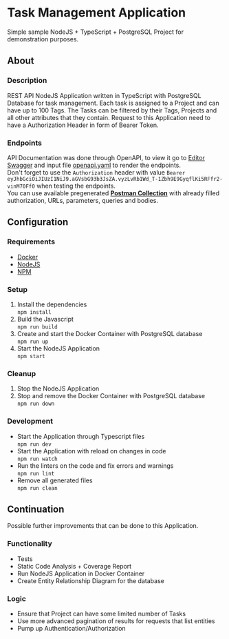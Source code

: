 # Task Management Application

Simple sample NodeJS + TypeScript + PostgreSQL Project for demonstration purposes.

## About

### Description

REST API NodeJS Application written in TypeScript with PostgreSQL Database for task management. Each task is assigned to a Project and can have up to 100 Tags. The Tasks can be filtered by their Tags, Projects and all other attributes that they contain. Request to this Application need to have a Authorization Header in form of Bearer Token.

### Endpoints

API Documentation was done through OpenAPI, to view it go to [Editor Swagger](https://editor.swagger.io/) and input file [openapi.yaml](./openapi.yaml) to render the endpoints.\
Don't forget to use the `Authorization` header with value `Bearer eyJhbGciOiJIUzI1NiJ9.aGVsbG93b3JsZA.vyzLvRb1Wd_T-1Zbh9E9GyqflKi5RFfr2-vinM70Ff0` when testing the endpoints.\
You can use available pregenerated [**Postman Collection**](./postman_collection.json) with already filled authorization, URLs, parameters, queries and bodies.

## Configuration

### Requirements

- [Docker](https://docs.docker.com/get-docker/)
- [NodeJS](https://nodejs.org/en/download/)
- [NPM](https://docs.npmjs.com/downloading-and-installing-node-js-and-npm)

### Setup

1. Install the dependencies\
`npm install`
2. Build the Javascript\
`npm run build`
3. Create and start the Docker Container with PostgreSQL database\
`npm run up`
4. Start the NodeJS Application\
`npm start`

### Cleanup

1. Stop the NodeJS Application
2. Stop and remove the Docker Container with PostgreSQL database\
`npm run down`

### Development

- Start the Application through Typescript files\
`npm run dev`
- Start the Application with reload on changes in code\
`npm run watch`
- Run the linters on the code and fix errors and warnings\
`npm run lint`
- Remove all generated files\
`npm run clean`

## Continuation

Possible further improvements that can be done to this Application.

### Functionality

- Tests
- Static Code Analysis + Coverage Report
- Run NodeJS Application in Docker Container
- Create Entity Relationship Diagram for the database

### Logic

- Ensure that Project can have some limited number of Tasks
- Use more advanced pagination of results for requests that list entities
- Pump up Authentication/Authorization

